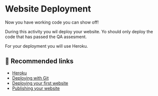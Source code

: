 # Website Deployment

Now you have working code you can show off!

During this activity you wil deploy your website. Yo should only deploy the code that has passed the QA assesment.

For your deployment you will use Heroku.

## :pill: Recommended links
* [Heroku](https://www.heroku.com/)
* [Deploying with Git](https://devcenter.heroku.com/articles/git)
* [Deploying your first website](https://www.codeschool.com/beginners-guide-to-web-development/deploying-your-first-website)
* [Publishing your website](https://developer.mozilla.org/en-US/docs/Learn/Getting_started_with_the_web/Publishing_your_website)
